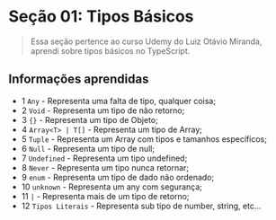 # Seção 01: Tipos Básicos

> Essa seção pertence ao curso Udemy do Luiz Otávio Miranda, aprendi sobre tipos básicos no TypeScript.

## Informações aprendidas

- 1 `Any` - Representa uma falta de tipo, qualquer coisa;
- 2 `Void` - Representa um tipo de não retorno;
- 3 `{}` - Representa um tipo de Objeto;
- 4 `Array<T> | T[]` - Representa um tipo de Array;
- 5 `Tuple` - Representa um Array com tipos e tamanhos específicos;
- 6 `Null` - Representa um tipo de null;
- 7 `Undefined` - Representa um tipo undefined;
- 8 `Never` - Representa um tipo nunca retornar;
- 9 `enum` - Representa um tipo de dado não ordenado;
- 10 `unknown` - Representa um any com segurança;
- 11 `|` - Representa mais de um tipo de retorno;
- 12 `Tipos Literais` - Representa sub tipo de number, string, etc...
